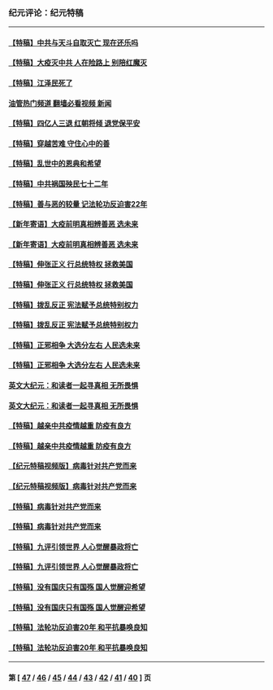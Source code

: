 ### 纪元评论：纪元特稿
---
#### [【特稿】中共与天斗自取灭亡 现在还乐吗](../../pages/nsc424/n13897482.md?01110330) 
#### [【特稿】大疫灭中共 人在险路上 别陪红魔灭](../../pages/nsc424/n13890697.md?01110330) 
#### [【特稿】江泽民死了](../../pages/nsc424/n13876300.md?01110330) 
#### [油管热门频道 翻墙必看视频 新闻](ok?01110330)
#### [【特稿】四亿人三退 红朝将倾 退党保平安](../../pages/nsc424/n13794378.md?01110330) 
#### [【特稿】穿越苦难 守住心中的善](../../pages/nsc424/n13784979.md?01110330) 
#### [【特稿】乱世中的恩典和希望](../../pages/nsc424/n13734687.md?01110330) 
#### [【特稿】中共祸国殃民七十二年](../../pages/nsc424/n13272607.md?01110330) 
#### [【特稿】善与恶的较量 记法轮功反迫害22年](../../pages/nsc424/n13086597.md?01110330) 
#### [【新年寄语】大疫前明真相辨善恶 选未来](../../pages/nsc424/n12660855.md?01110330) 
#### [【新年寄语】大疫前明真相辨善恶 选未来](../../pages/nsc424/n12660855.md?01110330) 
#### [【特稿】伸张正义 行总统特权 拯救美国](../../pages/nsc424/n12616806.md?01110330) 
#### [【特稿】伸张正义 行总统特权 拯救美国](../../pages/nsc424/n12616806.md?01110330) 
#### [【特稿】拨乱反正 宪法赋予总统特别权力](../../pages/nsc424/n12598306.md?01110330) 
#### [【特稿】拨乱反正 宪法赋予总统特别权力](../../pages/nsc424/n12598306.md?01110330) 
#### [【特稿】正邪相争 大选分左右 人民选未来](../../pages/nsc424/n12545208.md?01110330) 
#### [【特稿】正邪相争 大选分左右 人民选未来](../../pages/nsc424/n12545208.md?01110330) 
#### [英文大纪元：和读者一起寻真相 无所畏惧](../../pages/nsc424/n12542027.md?01110330) 
#### [英文大纪元：和读者一起寻真相 无所畏惧](../../pages/nsc424/n12542027.md?01110330) 
#### [【特稿】越亲中共疫情越重 防疫有良方](../../pages/nsc424/n12042989.md?01110330) 
#### [【特稿】越亲中共疫情越重 防疫有良方](../../pages/nsc424/n12042989.md?01110330) 
#### [【纪元特稿视频版】病毒针对共产党而来](../../pages/nsc424/n11977328.md?01110330) 
#### [【纪元特稿视频版】病毒针对共产党而来](../../pages/nsc424/n11977328.md?01110330) 
#### [【特稿】病毒针对共产党而来](../../pages/nsc424/n11928818.md?01110330) 
#### [【特稿】病毒针对共产党而来](../../pages/nsc424/n11928818.md?01110330) 
#### [【特稿】九评引领世界 人心觉醒暴政将亡](../../pages/nsc424/n11660496.md?01110330) 
#### [【特稿】九评引领世界 人心觉醒暴政将亡](../../pages/nsc424/n11660496.md?01110330) 
#### [【特稿】没有国庆只有国殇 国人觉醒迎希望](../../pages/nsc424/n11549354.md?01110330) 
#### [【特稿】没有国庆只有国殇 国人觉醒迎希望](../../pages/nsc424/n11549354.md?01110330) 
#### [【特稿】法轮功反迫害20年 和平抗暴唤良知](../../pages/nsc424/n11389135.md?01110330) 
#### [【特稿】法轮功反迫害20年 和平抗暴唤良知](../../pages/nsc424/n11389135.md?01110330) 

---
#### 第 [ [47](./47.md?01110330) / [46](./46.md?01110330) / [45](./45.md?01110330) / [44](./44.md?01110330) / [43](./43.md?01110330) / [42](./42.md?01110330) / [41](./41.md?01110330) / [40](./40.md?01110330) ] 页
